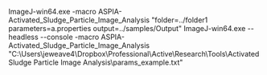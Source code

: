 ImageJ-win64.exe -macro ASPIA-Activated_Sludge_Particle_Image_Analysis "folder=../folder1 parameters=a.properties output=../samples/Output"
ImageJ-win64.exe --headless --console -macro ASPIA-Activated_Sludge_Particle_Image_Analysis "C:\Users\jeweave4\Dropbox\Professional\Active\Research\Tools\Activated Sludge Particle Image Analysis\params_example.txt"